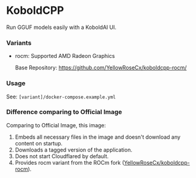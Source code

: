 # KoboldCPP

Run GGUF models easily with a KoboldAI UI.

### Variants

- rocm: Supported AMD Radeon Graphics

  Base Repository: https://github.com/YellowRoseCx/koboldcpp-rocm/

### Usage

See: `[variant]/docker-compose.example.yml`

### Difference comparing to Official Image

Comparing to Official Image, this image:

1. Embeds all necessary files in the image and doesn't download any content on startup.
2. Downloads a tagged version of the application.
3. Does not start Cloudflared by default.
4. Provides rocm variant from the ROCm fork ([YellowRoseCx/koboldcpp-rocm](https://github.com/YellowRoseCx/koboldcpp-rocm/)).
